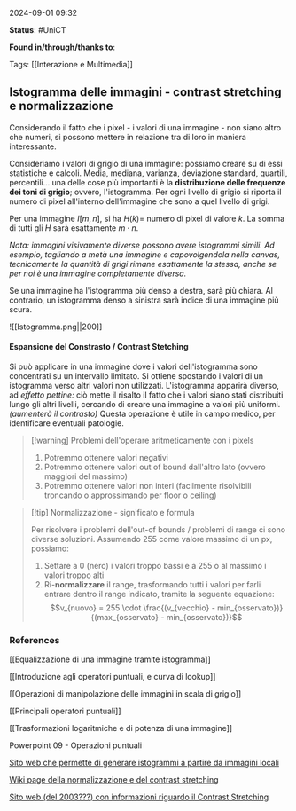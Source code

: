 2024-09-01 09:32

<b>Status</b>: #UniCT

<b>Found in/through/thanks to</b>: 

Tags: [[Interazione e Multimedia]]

## Istogramma delle immagini - contrast stretching e normalizzazione

Considerando il fatto che i pixel - i valori di una immagine - non siano altro che numeri, si possono mettere in relazione tra di loro in maniera interessante.

Consideriamo i valori di grigio di una immagine: possiamo creare su di essi statistiche e calcoli. Media, mediana, varianza, deviazione standard, quartili, percentili... una delle cose più importanti è la **distribuzione delle frequenze dei toni di grigio**; ovvero, l'istogramma. Per ogni livello di grigio si riporta il numero di pixel all'interno dell'immagine che sono a quel livello di grigi. 

Per una immagine $I[m,n]$, si ha $H(k) =$ numero di pixel di valore $k$. 
La somma di tutti gli $H$ sarà esattamente $m \cdot n$. 

*Nota: immagini visivamente diverse possono avere istogrammi simili. Ad esempio, tagliando a metà una immagine e capovolgendola nella canvas, tecnicamente la quantità di grigi rimane esattamente la stessa, anche se per noi è una immagine completamente diversa.*

Se una immagine ha l'istogramma più denso a destra, sarà più chiara. Al contrario, un istogramma denso a sinistra sarà indice di una immagine più scura. 

![[Istogramma.png||200]]

#### Espansione del Constrasto / Contrast Stetching

Si può applicare in una immagine dove i valori dell'istogramma sono concentrati su un intervallo limitato. Si ottiene spostando i valori di un istogramma verso altri valori non utilizzati. L'istogramma apparirà diverso, ad *effetto pettine:* ciò mette il risalto il fatto che i valori siano stati distribuiti lungo gli altri livelli, cercando di creare una immagine a valori più uniformi. *(aumenterà il contrasto)* 
Questa operazione è utile in campo medico, per identificare eventuali patologie.

>[!warning] Problemi dell'operare aritmeticamente con i pixels
> 1. Potremmo ottenere valori negativi
> 2. Potremmo ottenere valori out of bound dall'altro lato (ovvero maggiori del massimo)
> 3. Potremmo ottenere valori non interi (facilmente risolvibili troncando o approssimando per floor o ceiling)


>[!tip] Normalizzazione - significato e formula
>
>Per risolvere i problemi dell'out-of bounds / problemi di range ci sono diverse soluzioni. Assumendo $255$ come valore massimo di un px, possiamo:
>
> 1. Settare a 0 (nero) i valori troppo bassi e a 255 o al massimo i valori troppo alti
> 2. Ri-**normalizzare** il range, trasformando tutti i valori per farli entrare dentro il range indicato, tramite la seguente equazione: $$v_{nuovo} = 255 \cdot \frac{(v_{vecchio} - min_{osservato})}{(max_{osservato} - min_{osservato})}$$


### References

[[Equalizzazione di una immagine tramite istogramma]]

[[Introduzione agli operatori puntuali, e curva di lookup]]

[[Operazioni di manipolazione delle immagini in scala di grigio]]

[[Principali operatori puntuali]]

[[Trasformazioni logaritmiche e di potenza di una immagine]]

Powerpoint 09 - Operazioni puntuali



[Sito web che permette di generare istogrammi a partire da immagini locali](https://sisik.eu/histo)

[Wiki page della normalizzazione e del contrast stretching](https://en.wikipedia.org/wiki/Normalization_(image_processing)#Contrast_Stretching_for_Image_Enhancement)

[Sito web (del 2003???) con informazioni riguardo il Contrast Stretching](https://homepages.inf.ed.ac.uk/rbf/HIPR2/stretch.htm)


